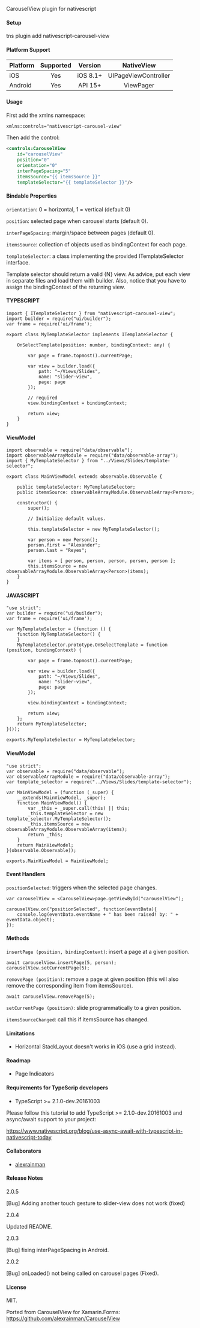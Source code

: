 CarouselView plugin for nativescript

#### Setup

tns plugin add nativescript-carousel-view

#### Platform Support

|Platform|Supported|Version|NativeView|
| ------------------- | :-----------: | :-----------: | :------------------: |
|iOS|Yes|iOS 8.1+|UIPageViewController|
|Android|Yes|API 15+|ViewPager|

#### Usage

First add the xmlns namespace:

```xml
xmlns:controls="nativescript-carousel-view"
```

Then add the control:

```xml
<controls:CarouselView
    id="carouselView"
    position="0"
    orientation="0"
    interPageSpacing="5"
    itemsSource="{{ itemsSource }}"
    templateSelector="{{ templateSelector }}"/>
```

#### Bindable Properties

```orientation```: 0 = horizontal, 1 = vertical (default 0)

```position```: selected page when carousel starts (default 0).

```interPageSpacing```: margin/space between pages (default 0).

```itemsSource```: collection of objects used as bindingContext for each page.

```templateSelector```: a class implementing the provided ITemplateSelector interface.

Template selector should return a valid {N} view. As advice, put each view in separate files and load them with builder. Also, notice that you have to assign the bindingContext of the returning view.

#### TYPESCRIPT

```
import { ITemplateSelector } from "nativescript-carousel-view";
import builder = require("ui/builder");
var frame = require('ui/frame');

export class MyTemplateSelector implements ITemplateSelector {
    
    OnSelectTemplate(position: number, bindingContext: any) {

        var page = frame.topmost().currentPage;

        var view = builder.load({
            path: "~/Views/Slides",
            name: "slider-view",
            page: page
        });

        // required
        view.bindingContext = bindingContext;

        return view;
    }
}
```

#### ViewModel

```
import observable = require("data/observable");
import observableArrayModule = require("data/observable-array");
import { MyTemplateSelector } from "../Views/Slides/template-selector";

export class MainViewModel extends observable.Observable {

    public templateSelector: MyTemplateSelector;
    public itemsSource: observableArrayModule.ObservableArray<Person>;

    constructor() {
        super();

        // Initialize default values.

        this.templateSelector = new MyTemplateSelector();

        var person = new Person();
        person.first = "Alexander";
        person.last = "Reyes";

        var items = [ person, person, person, person, person ];
        this.itemsSource = new observableArrayModule.ObservableArray<Person>(items);
    }
}
```

#### JAVASCRIPT

```
"use strict";
var builder = require("ui/builder");
var frame = require('ui/frame');

var MyTemplateSelector = (function () {
    function MyTemplateSelector() {
    }
    MyTemplateSelector.prototype.OnSelectTemplate = function (position, bindingContext) {

        var page = frame.topmost().currentPage;

        var view = builder.load({
            path: "~/Views/Slides",
            name: "slider-view",
            page: page
        });

        view.bindingContext = bindingContext;

        return view;
    };
    return MyTemplateSelector;
}());

exports.MyTemplateSelector = MyTemplateSelector;
```

#### ViewModel

```
"use strict";
var observable = require("data/observable");
var observableArrayModule = require("data/observable-array");
var template_selector = require("../Views/Slides/template-selector");

var MainViewModel = (function (_super) {
    __extends(MainViewModel, _super);
    function MainViewModel() {
        var _this = _super.call(this) || this;
        _this.templateSelector = new template_selector.MyTemplateSelector();
        _this.itemsSource = new observableArrayModule.ObservableArray(items);
        return _this;
    }
    return MainViewModel;
}(observable.Observable));

exports.MainViewModel = MainViewModel;
```

#### Event Handlers

```positionSelected```: triggers when the selected page changes.

```
var carouselView = <CarouselView>page.getViewById("carouselView");

carouselView.on("positionSelected", function(eventData){
    console.log(eventData.eventName + " has been raised! by: " + eventData.object);
});
```

#### Methods

```insertPage (position, bindingContext)```: insert a page at a given position.

```
await carouselView.insertPage(5, person);
carouselView.setCurrentPage(5);
```

```removePage (position)```: remove a page at given position (this will also remove the corresponding item from itemsSource).

```
await carouselView.removePage(5);
```

```setCurrentPage (position)```: slide programmatically to a given position.

```itemsSourceChanged```: call this if itemsSource has changed.

#### Limitations

* Horizontal StackLayout doesn't works in iOS (use a grid instead).

#### Roadmap

- Page Indicators

#### Requirements for TypeScrip developers

* TypeScript >= 2.1.0-dev.20161003

Please follow this tutorial to add TypeScript >= 2.1.0-dev.20161003 and async/await support to your project:

https://www.nativescript.org/blog/use-async-await-with-typescript-in-nativescript-today

#### Collaborators

* [alexrainman](https://github.com/alexrainman)

#### Release Notes

2.0.5

[Bug] Adding another touch gesture to slider-view does not work (fixed)

2.0.4

Updated README.

2.0.3

[Bug] fixing interPageSpacing in Android.

2.0.2

[Bug] onLoaded() not being called on carousel pages (Fixed).

#### License
MIT.

Ported from CarouselView for Xamarin.Forms: https://github.com/alexrainman/CarouselView